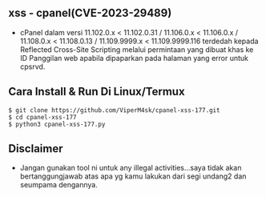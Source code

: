 ## xss - cpanel(CVE-2023-29489)
- cPanel dalam versi 11.102.0.x < 11.102.0.31 / 11.106.0.x < 11.106.0.x / 11.108.0.x < 11.108.0.13 / 11.109.9999.x < 11.109.9999.116 terdedah kepada Reflected Cross-Site Scripting melalui permintaan yang dibuat khas ke ID Panggilan web apabila dipaparkan pada halaman yang error untuk cpsrvd.

## Cara Install & Run Di Linux/Termux
```
$ git clone https://github.com/ViperM4sk/cpanel-xss-177.git
$ cd cpanel-xss-177
$ python3 cpanel-xss-177.py
```
## Disclaimer
- Jangan gunakan tool ni untuk any illegal activities...saya tidak akan bertanggungjawab atas apa yg kamu lakukan dari segi undang2 dan seumpama dengannya.
